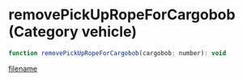 # removePickUpRopeForCargobob (Category vehicle)

```js
function removePickUpRopeForCargobob(cargobob: number): void
```

[filename](removePickUpRopeForCargobob_m.md ':include')